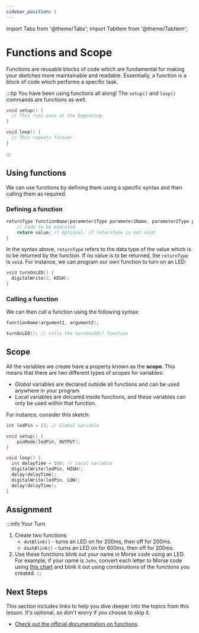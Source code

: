 ```yaml
---
sidebar_position: 1
---
```


import Tabs from '@theme/Tabs';
import TabItem from '@theme/TabItem';

# Functions and Scope

Functions are reusable blocks of code which are fundamental for making your sketches more maintainable and readable. Essentially, a function is a block of code which performs a specific task. 

:::tip
You have been using functions all along! The `setup()` and `loop()` commands are functions as well.

```cpp
void setup() {
  // This runs once at the beginning
}

void loop() {
  // This repeats forever
}
```
:::

## Using functions

We can use functions by defining them using a specific syntax and then calling them as required.  

### Defining a function

```cpp
returnType functionName(parameter1Type parameter1Name, parameter2Type parameter2Name, ...) {
    // Code to be executed
    return value; // Optional, if returnType is not void
}
```

In the syntax above, `returnType` refers to the data type of the value which is to be returned by the function. If no value is to be returned, the `returnType` is `void`. For instance, we can program our own function to turn on an LED:

```cpp
void turnOnLED() {
  digitalWrite(2, HIGH);
}
```

### Calling a function

We can then call a function using the following syntax:

```cpp
functionName(argument1, argument2);

turnOnLED(); // calls the turnOnLED() function
```

## Scope

All the variables we create have a property known as the **scope**. This means that there are two different types of scopes for variables:

- *Global* variables are declared outside all functions and can be used anywhere in your program
- *Local* variables are delcared inside functions, and these variables can only be used within that function. 

For instance, consider this sketch:

```cpp
int ledPin = 13; // Global variable

void setup() {
    pinMode(ledPin, OUTPUT);
}

void loop() {
  int delayTime = 500; // Local variable
  digitalWrite(ledPin, HIGH);
  delay(delayTime);
  digitalWrite(ledPin, LOW);
  delay(delayTime);
}
```

## Assignment 

:::info Your Turn
1. Create two functions:
    - `dotBlink()` - turns an LED on for 200ms, then off for 200ms.
    - `dashBlink()` - turns an LED on for 600ms, then off for 200ms.
2. Use these functions blink out your name in Morse code using an LED. For example, if your name is `John`, convert each letter to Morse code using [this chart](https://rsgb.org/main/files/2012/10/Morse_Code_Sheet_01.pdf) and blink it out using combinations of the functions you created. 
::: 

## Next Steps

This section includes links to help you dive deeper into the topics from this lesson. It's optional, so don't worry if you choose to skip it.

- [Check out the official documentation on functions](https://docs.arduino.cc/learn/programming/functions/). 